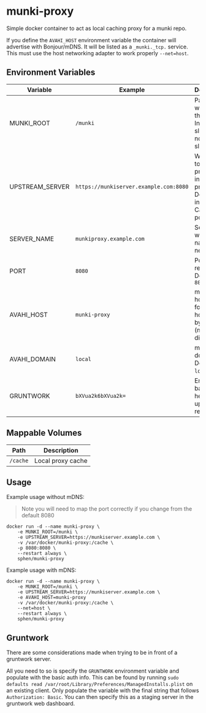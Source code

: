 # munki-proxy

Simple docker container to act as local caching proxy for a munki repo.

If you define the `AVAHI_HOST` environment variable the container will advertise with Bonjour/mDNS. It will be listed as a `_munki._tcp.` service.  This must use the host networking adapter to work properly `--net=host`.

## Environment Variables

Variable | Example | Description
--- | --- | ---
MUNKI_ROOT | `/munki` | Path from web root to the repo. Include first slash. Do not end in a slash.
UPSTREAM_SERVER | `https://munkiserver.example.com:8080` | Web server to be proxied including protocol. Do not end in slash. Can include port
SERVER_NAME | `munkiproxy.example.com` | Set proxy web server name if needed.
PORT | `8080` | Port to host repo on, Defaults to `8080`
AVAHI_HOST | `munki-proxy` | mDNS hostname for proxy host.  Empty by default (mDNS disabled)
AVAHI_DOMAIN | `local` | mDNS domain. Defaults to `local`.
GRUNTWORK | `bXVua2k6bXVua2k=` | Encoded basic auth header for upstream repo

## Mappable Volumes

Path | Description
--- | ---
`/cache` | Local proxy cache

## Usage

Example usage without mDNS:
> Note you will need to map the port correctly if you change from the default 8080
```
docker run -d --name munki-proxy \
	-e MUNKI_ROOT=/munki \
	-e UPSTREAM_SERVER=https://munkiserver.example.com \
	-v /var/docker/munki-proxy:/cache \
	-p 8080:8080 \
	--restart always \
	sphen/munki-proxy
```

Example usage with mDNS:

```
docker run -d --name munki-proxy \
	-e MUNKI_ROOT=/munki \
	-e UPSTREAM_SERVER=https://munkiserver.example.com \
	-e AVAHI_HOST=munki-proxy
	-v /var/docker/munki-proxy:/cache \
	--net=host \
	--restart always \
	sphen/munki-proxy
```

## Gruntwork

There are some considerations made when trying to be in front of a gruntwork server.

All you need to so is specify the `GRUNTWORK` environment variable and populate with the basic auth info.  This can be found by running `sudo defaults read /var/root/Library/Preferences/ManagedInstalls.plist` on an existing client.  Only populate the variable with the final string that follows `Authorization: Basic`.  You can then specify this as a staging server in the gruntwork web dashboard.